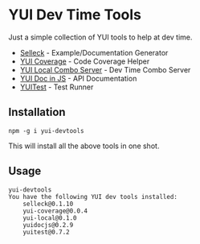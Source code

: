 YUI Dev Time Tools
==================

Just a simple collection of YUI tools to help at dev time.

* [Selleck](https://github.com/rgrove/selleck) - Example/Documentation Generator
* [YUI Coverage](https://github.com/davglass/yui-coverage) - Code Coverage Helper
* [YUI Local Combo Server](https://github.com/davglass/yui-local) - Dev Time Combo Server
* [YUI Doc in JS](https://github.com/davglass/yuidocjs) - API Documentation
* [YUITest](https://github.com/yui/yuitest) - Test Runner

Installation
------------

    npm -g i yui-devtools

This will install all the above tools in one shot.

Usage
-----

    yui-devtools
    You have the following YUI dev tools installed:
        selleck@0.1.10
        yui-coverage@0.0.4
        yui-local@0.1.0
        yuidocjs@0.2.9
        yuitest@0.7.2
